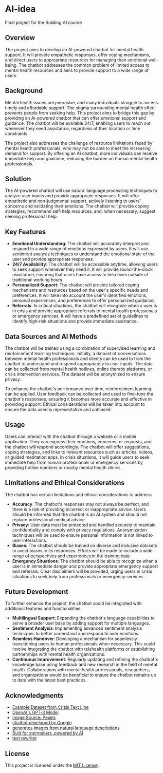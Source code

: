 # AI-idea

Final project for the Building AI course

## Overview

The project aims to develop an AI-powered chatbot for mental health support. It will provide empathetic responses, offer coping mechanisms, and direct users to appropriate resources for managing their emotional well-being. The chatbot addresses the common problem of limited access to mental health resources and aims to provide support to a wide range of users.

## Background

Mental health issues are pervasive, and many individuals struggle to access timely and affordable support. The stigma surrounding mental health often prevents people from seeking help. This project aims to bridge this gap by providing an AI-powered chatbot that can offer emotional support and guidance. The chatbot will be available 24/7, enabling users to reach out whenever they need assistance, regardless of their location or time constraints.

The project also addresses the challenge of resource limitations faced by mental health professionals, who may not be able to meet the increasing demand for support. By offering an AI chatbot, more individuals can receive immediate help and guidance, reducing the burden on human mental health professionals.

## Solution

The AI-powered chatbot will use natural language processing techniques to analyze user inputs and provide appropriate responses. It will offer empathetic and non-judgmental support, actively listening to users' concerns and validating their emotions. The chatbot will provide coping strategies, recommend self-help resources, and, when necessary, suggest seeking professional help.

## Key Features

- **Emotional Understanding**: The chatbot will accurately interpret and respond to a wide range of emotions expressed by users. It will use sentiment analysis techniques to understand the emotional state of the user and provide appropriate responses.
- **24/7 Availability**: The chatbot will be accessible anytime, allowing users to seek support whenever they need it. It will provide round-the-clock assistance, ensuring that users have access to help even outside of traditional working hours.
- **Personalized Support**: The chatbot will provide tailored coping mechanisms and resources based on the user's specific needs and preferences. It will take into account the user's identified emotions, personal experiences, and preferences to offer personalized guidance.
- **Referrals**: In critical situations, the chatbot will recognize when a user is in crisis and provide appropriate referrals to mental health professionals or emergency services. It will have a predefined set of guidelines to identify high-risk situations and provide immediate assistance.

## Data Sources and AI Methods

The chatbot will be trained using a combination of supervised learning and reinforcement learning techniques. Initially, a dataset of conversations between mental health professionals and clients can be used to train the chatbot to understand and respond appropriately to user inputs. The data can be collected from mental health hotlines, online therapy platforms, or crisis intervention services. The dataset will be anonymized to ensure privacy.

To enhance the chatbot's performance over time, reinforcement learning can be applied. User feedback can be collected and used to fine-tune the chatbot's responses, ensuring it becomes more accurate and effective in providing support. Ethical considerations will be taken into account to ensure the data used is representative and unbiased.

## Usage

Users can interact with the chatbot through a website or a mobile application. They can express their emotions, concerns, or requests, and the chatbot will respond accordingly. The chatbot will offer suggestions, coping strategies, and links to relevant resources such as articles, videos, or guided meditation apps. In crisis situations, it will guide users to seek immediate help from human professionals or emergency services by providing hotline numbers or nearby mental health clinics.

## Limitations and Ethical Considerations

The chatbot has certain limitations and ethical considerations to address:

- **Accuracy**: The chatbot's responses may not always be perfect, and there is a risk of providing incorrect or inappropriate advice. Users should be informed that the chatbot is an AI system and should not replace professional medical advice.
- **Privacy**: User data must be protected and handled securely to maintain confidentiality and comply with privacy regulations. Anonymization techniques will be used to ensure personal information is not linked to user interactions.
- **Biases**: The chatbot should be trained on diverse and inclusive datasets to avoid biases in its responses. Efforts will be made to include a wide range of perspectives and experiences in the training data.
- **Emergency Situations**: The chatbot should be able to recognize when a user is in immediate danger and provide appropriate emergency support and referrals. Clear disclaimers will be provided, urging users in crisis situations to seek help from professionals or emergency services.

## Future Development

To further enhance the project, the chatbot could be integrated with additional features and functionalities:

- **Multilingual Support**: Expanding the chatbot's language capabilities to serve a broader user base by adding support for multiple languages.
- **Sentiment Analysis**: Implementing advanced sentiment analysis techniques to better understand and respond to user emotions.
- **Seamless Handover**: Developing a mechanism for seamlessly transitioning users to human professionals when necessary. This could involve integrating the chatbot with telehealth platforms or establishing partnerships with mental health organizations.
- **Continuous Improvement**: Regularly updating and refining the chatbot's knowledge base using feedback and new research in the field of mental health. Collaborations with mental health professionals, researchers, and organizations would be beneficial to ensure the chatbot remains up to date with the latest best practices.

## Acknowledgments

- [Example Dataset from Crisis Text Line](https://www.kaggle.com/danofer/crisis-data)
- [OpenAI's GPT-3 Model](https://openai.com/)
- [Image Source: Pexels](https://www.pexels.com/photo/woman-sitting-on-brown-sofa-near-book-2102413/)
- [chatbot developed by Google](https://bard.google.com/?hl=en)
- [generates images from natural language descriptions](https://www.midjourney.com/)
- [Built for storytellers, powered by AI](https://tome.app/)
- [text rewriter](https://smodin.io/free-english-rewriter-and-spinner)
## License

This project is licensed under the [MIT License](LICENSE).
